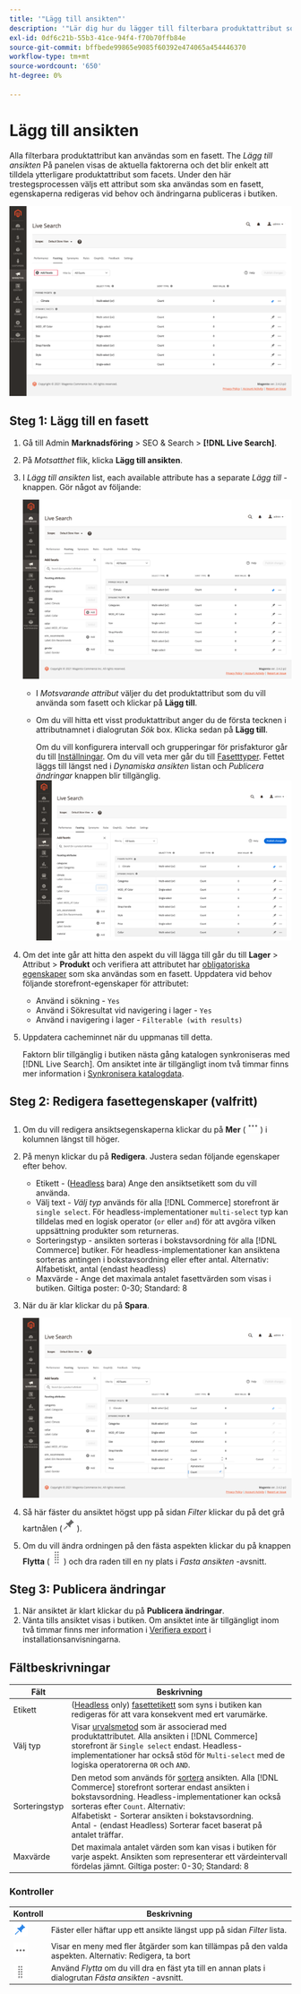 ```yaml
---
title: '"Lägg till ansikten"'
description: '"Lär dig hur du lägger till filterbara produktattribut som [!DNL Live Search] facets."'
exl-id: 0df6c21b-55b3-41ce-94f4-f70b70ffb84e
source-git-commit: bffbede99865e9085f60392e474065a454446370
workflow-type: tm+mt
source-wordcount: '650'
ht-degree: 0%

---
```


# Lägg till ansikten

Alla filterbara produktattribut kan användas som en fasett. The *Lägg till ansikten* På panelen visas de aktuella faktorerna och det blir enkelt att tilldela ytterligare produktattribut som facets. Under den här trestegsprocessen väljs ett attribut som ska användas som en fasett, egenskaperna redigeras vid behov och ändringarna publiceras i butiken.

![Motstående arbetsyta](assets/facets-add.png)

## Steg 1: Lägg till en fasett

1. Gå till Admin **Marknadsföring** > SEO &amp; Search > **[!DNL Live Search]**.
1. På *Motsatthet* flik, klicka **Lägg till ansikten**.
1. I *Lägg till ansikten* list, each available attribute has a separate *Lägg till* -knappen. Gör något av följande:

   ![Fasett tillagd](assets/facets-list-add.png)

   * I *Motsvarande attribut* väljer du det produktattribut som du vill använda som fasett och klickar på **Lägg till**.
   * Om du vill hitta ett visst produktattribut anger du de första tecknen i attributnamnet i dialogrutan *Sök* box. Klicka sedan på **Lägg till**.

      Om du vill konfigurera intervall och grupperingar för prisfakturor går du till [Inställningar](settings.md). Om du vill veta mer går du till [Fasetttyper](facets-type.md).
Fettet läggs till längst ned i *Dynamiska ansikten* listan och *Publicera ändringar* knappen blir tillgänglig.
   ![Fasett tillagd](assets/facet-added.png)

1. Om det inte går att hitta den aspekt du vill lägga till går du till **Lager** > Attribut > **Produkt** och verifiera att attributet har [obligatoriska egenskaper](facets.md) som ska användas som en fasett. Uppdatera vid behov följande storefront-egenskaper för attributet:

   * Använd i sökning - `Yes`
   * Använd i Sökresultat vid navigering i lager - `Yes`
   * Använd i navigering i lager - `Filterable (with results)`

1. Uppdatera cacheminnet när du uppmanas till detta.

   Faktorn blir tillgänglig i butiken nästa gång katalogen synkroniseras med [!DNL Live Search]. Om ansiktet inte är tillgängligt inom två timmar finns mer information i [Synkronisera katalogdata](install.md#synchronize-catalog-data).

## Steg 2: Redigera fasettegenskaper (valfritt)

1. Om du vill redigera ansiktsegenskaperna klickar du på **Mer** (![Fler väljare](assets/btn-more.png)) i kolumnen längst till höger.
1. På menyn klickar du på **Redigera**. Justera sedan följande egenskaper efter behov.

   * Etikett - ([Headless](facets-type.md) bara) Ange den ansiktsetikett som du vill använda.
   * Välj text - *Välj typ* används för alla [!DNL Commerce] storefront är `single select`. För headless-implementationer `multi-select` typ kan tilldelas med en logisk operator (`or` eller `and`) för att avgöra vilken uppsättning produkter som returneras.
   * Sorteringstyp - ansikten sorteras i bokstavsordning för alla [!DNL Commerce] butiker. För headless-implementationer kan ansiktena sorteras antingen i bokstavsordning eller efter antal. Alternativ: Alfabetiskt, antal (endast headless)
   * Maxvärde - Ange det maximala antalet fasettvärden som visas i butiken. Giltiga poster: 0-30; Standard: 8

1. När du är klar klickar du på **Spara**.

   ![Motstående arbetsyta](assets/facet-edit.png)

1. Så här fäster du ansiktet högst upp på sidan *Filter* klickar du på det grå kartnålen (![Fästväljare](assets/btn-pin-gray.png)).
1. Om du vill ändra ordningen på den fästa aspekten klickar du på knappen **Flytta** (![Flytta väljare](assets/btn-move.png)) och dra raden till en ny plats i *Fasta ansikten* -avsnitt.

## Steg 3: Publicera ändringar

1. När ansiktet är klart klickar du på **Publicera ändringar**.
1. Vänta tills ansiktet visas i butiken.
Om ansiktet inte är tillgängligt inom två timmar finns mer information i [Verifiera export](install.md#synchronize-catalog-data) i installationsanvisningarna.

## Fältbeskrivningar

| Fält | Beskrivning |
|--- |--- |
| Etikett | ([Headless](facets-type.md) only) [fasettetikett](facets-type.md) som syns i butiken kan redigeras för att vara konsekvent med ert varumärke. |
| Välj typ | Visar [urvalsmetod](facets-type.md) som är associerad med produktattributet. Alla ansikten i [!DNL Commerce] storefront är `Single select` endast. Headless-implementationer har också stöd för `Multi-select` med de logiska operatorerna `OR` och `AND`. |
| Sorteringstyp | Den metod som används för [sortera](facets-type.md) ansikten. Alla [!DNL Commerce] storefront sorterar endast ansikten i bokstavsordning. Headless-implementationer kan också sorteras efter `Count`. Alternativ:<br />Alfabetiskt - Sorterar ansikten i bokstavsordning.<br />Antal - (endast Headless) Sorterar facet baserat på antalet träffar. |
| Maxvärde | Det maximala antalet värden som kan visas i butiken för varje aspekt. Ansikten som representerar ett värdeintervall fördelas jämnt. Giltiga poster: 0-30; Standard: 8 |

### Kontroller

| Kontroll | Beskrivning |
|--- |--- |
| ![Fästväljare](assets/btn-pin-blue.png) | Fäster eller häftar upp ett ansikte längst upp på sidan *Filter* lista. |
| ![Fler väljare](assets/btn-more.png) | Visar en meny med fler åtgärder som kan tillämpas på den valda aspekten. Alternativ: Redigera, ta bort |
| ![Flytta väljare](assets/btn-move.png) | Använd *Flytta* om du vill dra en fäst yta till en annan plats i dialogrutan *Fästa ansikten* -avsnitt. |
